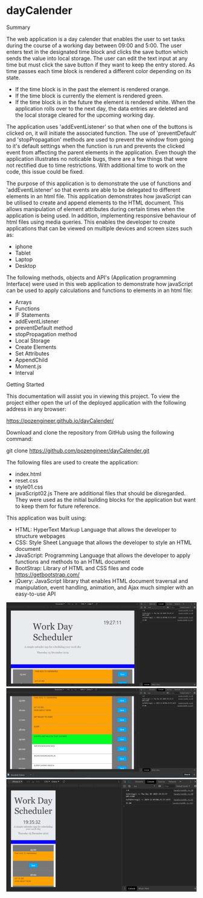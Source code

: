 # dayCalender

Summary

The web application is a day calender that enables the user to set tasks during the course of a working day
between 09:00 and 5:00. The user enters text in the designated time block and clicks the save button which
sends the value into local storage. The user can edit the text input at any time but must click the save
button if they want to keep the entry stored. As time passes each time block is rendered a different color
depending on its state.
- If the time block is in the past the element is rendered orange.
- If the time block is currently the element is rendered green.
- If the time block is in the future the element is rendered white.
When the application rolls over to the next day, the data entries are deleted and the local storage
cleared for the upcoming working day.

The application uses 'addEventListener' so that when one of the buttons is clicked on, it will initiate
the associated function. The use of 'preventDefault' and 'stopPropagation' methods are used to prevent
the window from going to it's default settings when the function is run and prevents the clicked event
from affecting the parent elements in the application. Even though the application illustrates no noticable
bugs, there are a few things that were not rectified due to time restrictions. With additional time to work
on the code, this issue could be fixed. 

The purpose of this application is to demonstrate the use of functions and 'addEventListener' so that events
are able to be delegated to different elements in an html file. This application demonstrates how javaScript
can be utilised to create and append elements to the HTML document. This allows manipulation of element
attributes during certain times when the application is being used. In addition, implementing responsive
behaviour of html files using media queries. This enables the developer to create applications that can be
viewed on multiple devices and screen sizes such as:
- iphone
- Tablet
- Laptop
- Desktop

The following methods, objects and API's (Application programming Interface) were used in this web
application to demonstrate how javaScript can be used to apply calculations and functions to elements
in an html file:
- Arrays 
- Functions
- IF Statements
- addEventListener
- preventDefault method
- stopPropagation method
- Local Storage
- Create Elements
- Set Attributes
- AppendChild
- Moment.js
- Interval

Getting Started

This documentation will assist you in viewing this project. To view the project either open
the url of the deployed application with the following address in any browser:

https://pozengineer.github.io/dayCalender/

Download and clone the repository from GitHub using the following command:

git clone https://github.com/pozengineer/dayCalender.git

The following files are used to create the application:
- index.html
- reset.css
- style01.css
- javaScript02.js
There are additional files that should be disregarded. They were used as the initial building
blocks for the application but want to keep them for future reference.

This application was built using:
-   HTML: HyperText Markup Language that allows the developer to structure webpages
-   CSS: Style Sheet Language that allows the developer to style an HTML document
-   JavaScript: Programming Language that allows the developer to apply functions and methods to an HTML document 
-   BootStrap: Library of HTML and CSS files and code https://getbootstrap.com/
-   jQuery: JavaScript library that enables HTML document traversal and manipulation, event handling, animation,
    and Ajax much simpler with an easy-to-use API

![dayCalender tablet](assets/images/dayCalender01.jpg)
![dayCalendertablet](assets/images/dayCalender02.jpg)
![dayCalender iphoneX](assets/images/dayCalender03.jpg)